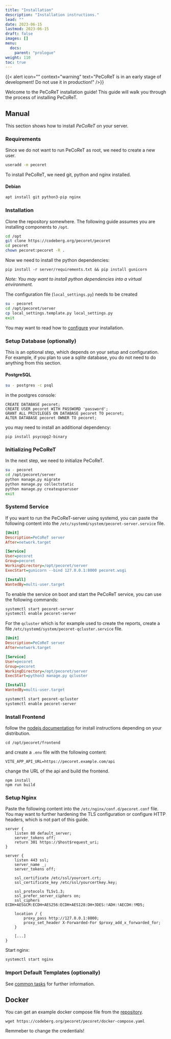 ```yaml
---
title: "Installation"
description: "Installation instructions."
lead: ""
date: 2023-06-15
lastmod: 2023-06-15
draft: false
images: []
menu:
  docs:
    parent: "prologue"
weight: 110
toc: true
---
```


{{< alert icon="" context="warning" text="PeCoReT is in an early stage of development! Do not use it in production!" />}}

Welcome to the PeCoReT installation guide! This guide will walk you through the process of installing PeCoReT.

## Manual

This section shows how to install *PeCoReT* on your server.


### Requirements

Since we do not want to run PeCoReT as root, we need to create a new user.
```bash
useradd -m pecoret
```

To install PeCoReT, we need git, python and nginx installed.

#### Debian
```bash
apt install git python3-pip nginx
```


### Installation

Clone the repository somewhere. The following guide assumes you are installing components to `/opt`.

```bash
cd /opt
git clone https://codeberg.org/pecoret/pecoret
cd pecoret
chown pecoret:pecoret -R .
```

Now we need to install the python dependencies:
```
pip install -r server/requirements.txt && pip install gunicorn
```

*Note: You may want to install python dependencies into a virtual environment.*

The configuration file (`local_settings.py`) needs to be created

```bash
su - pecoret
cd /opt/pecoret/server
cp local_settings.template.py local_settings.py
exit
```

You may want to read how to [configure](/docs/admin-guide/configuration) your installation.


### Setup Database (optionally)
This is an optional step, which depends on your setup and configuration.
For example, if you plan to use a *sqlite* database, you do not need to do anything from this section.

#### PostgreSQL

```bash
su - postgres -c psql
```

in the postgres console:
```
CREATE DATABASE pecoret;
CREATE USER pecoret WITH PASSWORD 'password';
GRANT ALL PRIVILEGES ON DATABASE pecoret TO pecoret;
ALTER DATABASE pecoret OWNER TO pecoret;
```

you may need to install an additional dependency:
```
pip install psycopg2-binary
```

### Initializing PeCoReT
In the next step, we need to initialize PeCoReT.

```bash
su - pecoret
cd /opt/pecoret/server
python manage.py migrate
python manage.py collectstatic
python manage.py createupseruser
exit
```

### Systemd Service
If you want to run the PeCoReT-server using systemd, you can paste the following
content into the `/etc/systemd/system/pecoret-server.service` file.

```ini
[Unit]
Description=PeCoReT server
After=network.target

[Service]
User=pecoret
Group=pecoret
WorkingDirectory=/opt/pecoret/server
ExecStart=gunicorn --bind 127.0.0.1:8000 pecoret.wsgi

[Install]
WantedBy=multi-user.target
```

To enable the service on boot and start the PeCoReT service, you can use the following commands:

```bash
systemctl start pecoret-server
systemctl enable pecoret-server
```

For the `qcluster` which is for example used to create the reports, create a file `/etc/systemd/system/pecoret-qcluster.service` file.

```ini
[Unit]
Description=PeCoReT server
After=network.target

[Service]
User=pecoret
Group=pecoret
WorkingDirectory=/opt/pecoret/server
ExecStart=python3 manage.py qcluster

[Install]
WantedBy=multi-user.target
```

```bash
systemctl start pecoret-qcluster
systemctl enable pecoret-server
```


### Install Frontend

follow the [nodejs documentation](https://nodejs.org/en/download/package-manager) for install instructions depending on your distribution.
```
cd /opt/pecoret/frontend
```
and create a `.env` file with the following content:

```
VITE_APP_API_URL=https://pecoret.example.com/api
```

change the URL of the api and build the frontend.

```
npm install
npm run build
```



### Setup Nginx

Paste the following content into the `/etc/nginx/conf.d/pecoret.conf` file.
You may want to further hardening the TLS configuration or configure HTTP headers, which is not part of this guide.

```
server {
    listen 80 default_server;
    server_tokens off;
    return 301 https://$host$request_uri;
}

server {
    listen 443 ssl;
    server_name _;
    server_tokens off;

    ssl_certificate /etc/ssl/yourcert.crt;
    ssl_certificate_key /etc/ssl/yourcertkey.key;

    ssl_protocols TLSv1.3;
    ssl_prefer_server_ciphers on;
    ssl_ciphers ECDH+AESGCM:ECDH+AES256:ECDH+AES128:DH+3DES:!ADH:!AECDH:!MD5;

    location / {
        proxy_pass http://127.0.0.1:8000;
        proxy_set_header X-Forwarded-For $proxy_add_x_forwarded_for;
    }

    [...]
}
```

Start nginx:
```bash
systemctl start nginx
```


### Import Default Templates (optionally)
See [common tasks](/docs/admin-guide/common-tasks/#import-vulnerability-templates) for further information.


## Docker

You can get an example docker compose file from the [repository](https://codeberg.org/pecoret/pecoret).

```
wget https://codeberg.org/pecoret/pecoret/docker-compose.yaml
```

Remmeber to change the credentials!
